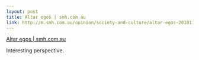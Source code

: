 ```yaml
--- 
layout: post
title: Altar egos | smh.com.au
link: http://m.smh.com.au/opinion/society-and-culture/altar-egos-20101105-17hlj.html
---
```

<a href=
"http://m.smh.com.au/opinion/society-and-culture/altar-egos-20101105-17hlj.html">
Altar egos | smh.com.au</a><br>

<p>Interesting perspective.</p>
